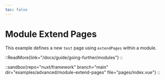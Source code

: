 ```yaml
---
toc: false
---
```


# Module Extend Pages

This example defines a new `test` page using `extendPages` within a module.

::ReadMore{link="/docs/guide/going-further/modules"}
::

::sandbox{repo="nuxt/framework" branch="main" dir="examples/advanced/module-extend-pages" file="pages/index.vue"}
::
